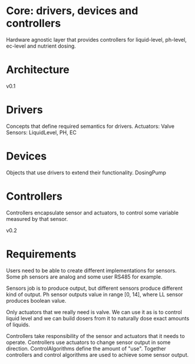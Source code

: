 # Core: drivers, devices and controllers

Hardware agnostic layer that provides controllers for liquid-level, ph-level, ec-level and nutrient dosing.


# Architecture

v0.1
# Drivers
Concepts that define required semantics for drivers.
Actuators: Valve
Sensors: LiquidLevel, PH, EC

# Devices
Objects that use drivers to extend their functionality.
DosingPump

# Controllers
Controllers encapsulate sensor and actuators, to control some variable measured by that sensor.


v0.2
# Requirements
Users need to be able to create different implementations for sensors.
Some ph sensors are analog and some user RS485 for example.

Sensors job is to produce output, but different sensors produce different kind of output.
Ph sensor outputs value in range [0, 14], where LL sensor produces boolean value.

Only actuators that we really need is valve. We can use it as is to control liquid level and
we can build dosers from it to naturally dose exact amounts of liquids.


Controllers take responsibility of the sensor and actuators that it needs to operate.
Controllers use actuators to change sensor output in some direction.
ControlAlgorithms define the amount of "use".
Together controllers and control algorithms are used to achieve some sensor output.